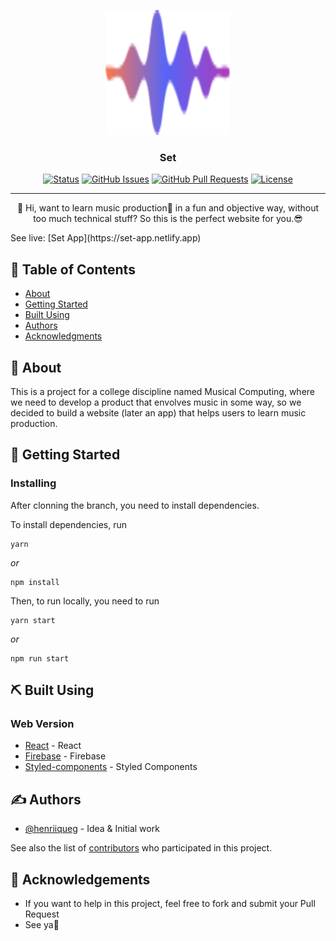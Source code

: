 <p align="center">
  <a href="" rel="noopener">
 <img width=200px height=200px src="./src/assets/logo/set-logo.svg" alt="Set logo"></a>
</p>

<h3 align="center">Set</h3>

<div align="center">

  [![Status](https://img.shields.io/badge/status-active-success.svg)]() 
  [![GitHub Issues](https://img.shields.io/github/issues/henriiqueg/set-app)](https://github.com/henriiqueg/set-app/issues)
  [![GitHub Pull Requests](https://img.shields.io/github/issues-pr/henriiqueg/set-app)](https://github.com/henriiqueg/set-app/pulls)
  [![License](https://img.shields.io/badge/license-MIT-blue.svg)](/LICENSE)

</div>

---

<p align="center"> 👋 Hi, want to learn music production🎵 in a fun and objective way, without too much technical stuff? So this is the perfect website for you.😎
    <br> 
</p>

<p>See live: [Set App](https://set-app.netlify.app)</p>

## 📝 Table of Contents
- [About](#about)
- [Getting Started](#getting_started)
- [Built Using](#built_using)
- [Authors](#authors)
- [Acknowledgments](#acknowledgement)

## 🧐 About <a name = "about"></a>
This is a project for a college discipline named Musical Computing, where we need to develop a product that envolves music in some way, so we decided to build a website (later an app) that helps users to learn music production.

## 🏁 Getting Started <a name = "getting_started"></a>

### Installing
After clonning the branch, you need to install dependencies.

To install dependencies, run

```
yarn
```

_or_

```
npm install
```

Then, to run locally, you need to run

```
yarn start
```

_or_

```
npm run start
```

## ⛏️ Built Using <a name = "built_using"></a>

### Web Version
- [React](https://pt-br.reactjs.org) - React
- [Firebase](https://firebase.google.com/?hl=pt-br) - Firebase
- [Styled-components](https://styled-components.com) - Styled Components

## ✍️ Authors <a name = "authors"></a>
- [@henriiqueg](https://github.com/henriiqueg) - Idea & Initial work

See also the list of [contributors](https://github.com/henriiqueg/set-app/contributors) who participated in this project.

## 🎉 Acknowledgements <a name = "acknowledgement"></a>
- If you want to help in this project, feel free to fork and submit your Pull Request
- See ya👋
